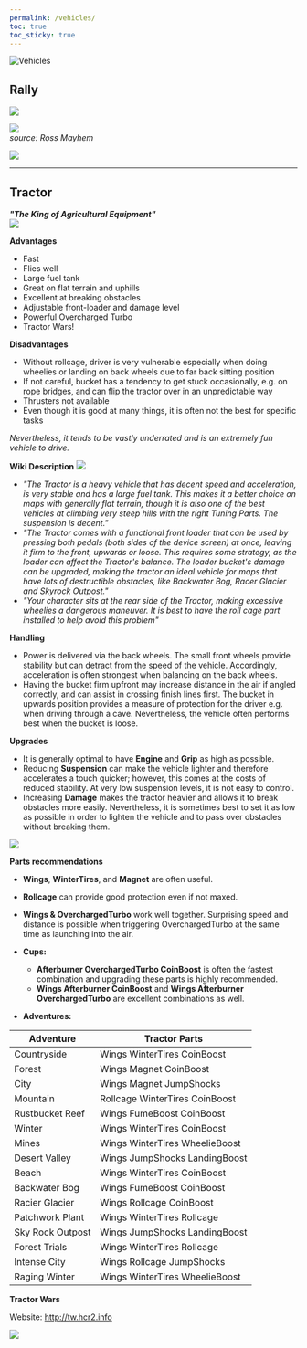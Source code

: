 ```yaml
---
permalink: /vehicles/
toc: true
toc_sticky: true
---
```


![Vehicles](https://cdn.discordapp.com/attachments/806343355264401478/820420574446747648/image1.png)  


## Rally

![](https://media.discordapp.net/attachments/834726978594275369/834729012205977610/Rallycar_luxurious_3d.png)

![](https://cdn.discordapp.com/attachments/796399670322659401/819306010459766814/Rally_Car_-_Final.png)  
*source: Ross Mayhem*

[![](https://cdn.discordapp.com/attachments/833533685470199808/837083873216299038/Presentation1.gif)](https://skfb.ly/6U8WP)


***

## Tractor

_**"The King of Agricultural Equipment"**_  
![](https://media.discordapp.net/attachments/806343355264401478/832438050906439680/image0.png?width=800&height=444)

**Advantages**
- Fast 
- Flies well
- Large fuel tank
- Great on flat terrain and uphills
- Excellent at breaking obstacles
- Adjustable front-loader and damage level
- Powerful Overcharged Turbo
- Tractor Wars!

**Disadvantages**
- Without rollcage, driver is very vulnerable especially when doing wheelies or landing on back wheels due to far back sitting position
- If not careful, bucket has a tendency to get stuck occasionally, e.g. on rope bridges, and can flip the tractor over in an unpredictable way
- Thrusters not available
- Even though it is good at many things, it is often not the best for specific tasks

*Nevertheless, it tends to be vastly underrated and is an extremely fun vehicle to drive.*

**Wiki Description**
![](https://cdn.discordapp.com/attachments/813824578077196338/813826104070373386/Tractor.png)  
- _"The Tractor is a heavy vehicle that has decent speed and acceleration, is very stable and has a large fuel tank. This makes it a better choice on maps with generally flat terrain, though it is also one of the best vehicles at climbing very steep hills with the right Tuning Parts. The suspension is decent."_
- _"The Tractor comes with a functional front loader that can be used by pressing both pedals (both sides of the device screen) at once, leaving it firm to the front, upwards or loose. This requires some strategy, as the loader can affect the Tractor's balance. The loader bucket's damage can be upgraded, making the tractor an ideal vehicle for maps that have lots of destructible obstacles, like Backwater Bog, Racer Glacier and Skyrock Outpost."_
- _"Your character sits at the rear side of the Tractor, making excessive wheelies a dangerous maneuver. It is best to have the roll cage part installed to help avoid this problem"_

**Handling**  
- Power is delivered via the back wheels. The small front wheels provide stability but can detract from the speed of the vehicle.  Accordingly, acceleration is often strongest when balancing on the back wheels. 
- Having the bucket firm upfront may increase distance in the air if angled correctly, and can assist in crossing finish lines first. The bucket in upwards position provides a measure of protection for the driver e.g. when driving through a cave.  Nevertheless, the vehicle often performs best when the bucket is loose.

**Upgrades**  
- It is generally optimal to have **Engine** and **Grip** as high as possible.
- Reducing **Suspension** can make the vehicle lighter and therefore accelerates a touch quicker; however, this comes at the costs of reduced stability. At very low suspension levels, it is not easy to control.
- Increasing **Damage** makes the tractor heavier and allows it to break obstacles more easily. Nevertheless, it is sometimes best to set it as low as possible in order to lighten the vehicle and to pass over obstacles without breaking them.

![](https://cdn.discordapp.com/attachments/806343355264401478/806343768889360384/image0.jpg)

**Parts recommendations**  
- **Wings**, **WinterTires**, and **Magnet** are often useful.  
- **Rollcage** can provide good protection even if not maxed.
- **Wings & OverchargedTurbo** work well together. Surprising speed and distance is possible when triggering OverchargedTurbo at the same time as launching into the air.

- **Cups:**  
	- **Afterburner OverchargedTurbo CoinBoost** is often the fastest combination and upgrading these parts is highly recommended. 
	- **Wings Afterburner CoinBoost** and **Wings Afterburner OverchargedTurbo** are excellent combinations as well.

- **Adventures:**  

Adventure | Tractor Parts	
-- | --	
Countryside | Wings WinterTires CoinBoost	
Forest | Wings Magnet CoinBoost	
City | Wings Magnet JumpShocks	
Mountain | Rollcage WinterTires CoinBoost	
Rustbucket Reef | Wings FumeBoost CoinBoost	
Winter | Wings WinterTires CoinBoost	
Mines | Wings WinterTires WheelieBoost	
Desert Valley | Wings JumpShocks LandingBoost	
Beach | Wings WinterTires CoinBoost	
Backwater Bog | Wings FumeBoost CoinBoost	
Racier Glacier | Wings Rollcage CoinBoost	
Patchwork Plant | Wings WinterTires Rollcage	
Sky Rock Outpost | Wings JumpShocks LandingBoost	
Forest Trials | Wings WinterTires Rollcage	
Intense City | Wings Rollcage JumpShocks	
Raging Winter | Wings WinterTires WheelieBoost	


**Tractor Wars**

Website: <http://tw.hcr2.info>

[![](https://media.discordapp.net/attachments/716010700656607312/837037633422098542/Presentation1.gif)](https://sketchfab.com/3d-models/hcr2-tractor-de8ebfc9e3704da5bf60a2c242584e80)
